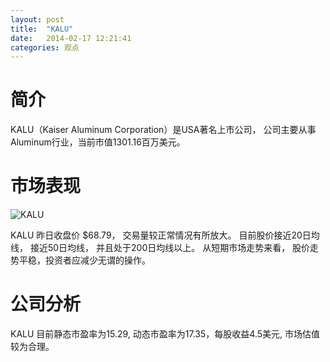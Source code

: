 ```yaml
---
layout: post
title:  "KALU"
date:   2014-02-17 12:21:41
categories: 观点
---
```


# 简介
KALU（Kaiser Aluminum Corporation）是USA著名上市公司，
公司主要从事Aluminum行业，当前市值1301.16百万美元。

# 市场表现

![KALU](http://finviz.com/chart.ashx?t=KALU&ty=c&ta=1&p=d&s=l)

KALU 昨日收盘价 $68.79，
交易量较正常情况有所放大。
目前股价接近20日均线，
接近50日均线，
并且处于200日均线以上。
从短期市场走势来看，
股价走势平稳，投资者应减少无谓的操作。

# 公司分析
KALU 目前静态市盈率为15.29, 动态市盈率为17.35，每股收益4.5美元,
市场估值较为合理。
